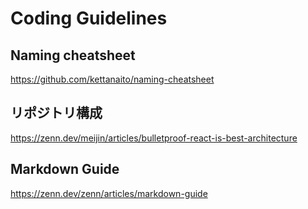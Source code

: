 # Coding Guidelines
## Naming cheatsheet
https://github.com/kettanaito/naming-cheatsheet

## リポジトリ構成
https://zenn.dev/meijin/articles/bulletproof-react-is-best-architecture

## Markdown Guide
https://zenn.dev/zenn/articles/markdown-guide

